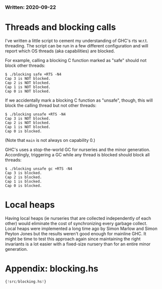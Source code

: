 <h3>Written: 2020-09-22</h3>

# Threads and blocking calls

I've written a little script to cement my understanding of GHC's rts w.r.t. threading. The script can be run
in a few different configuration and will report which OS threads (aka capabilities) are blocked.

For example, calling a blocking C function marked as "safe" should not block other threads:

```
$ ./blocking safe +RTS -N4
Cap 3 is NOT blocked.
Cap 2 is NOT blocked.
Cap 1 is NOT blocked.
Cap 0 is NOT blocked.
```

If we accidentally mark a blocking C function as "unsafe", though, this will block the calling thread but
not other threads:

```
$ ./blocking unsafe +RTS -N4
Cap 3 is NOT blocked.
Cap 2 is NOT blocked.
Cap 1 is NOT blocked.
Cap 0 is blocked.
```

(Note that `main` is not always on capability 0.)

GHC's uses a stop-the-world GC for nurseries and the minor generation. Accordingly, triggering a GC while
any thread is blocked should block all threads:

```
$ ./blocking unsafe gc +RTS -N4
Cap 3 is blocked.
Cap 2 is blocked.
Cap 1 is blocked.
Cap 0 is blocked.
```

# Local heaps

Having local heaps (ie nurseries that are collected independently of each other) would eliminate the cost of
synchronizing every garbage collect. Local heaps were implemented a long time ago by Simon Marlow and Simon
Peyton Jones but the results weren't good enough for mainline GHC. It might be time to test this approach
again since maintaining the right invariants is a lot easier with a fixed-size nursery than for an entire
minor generation.

# Appendix: blocking.hs

```haskell
{!src/blocking.hs!}
```
